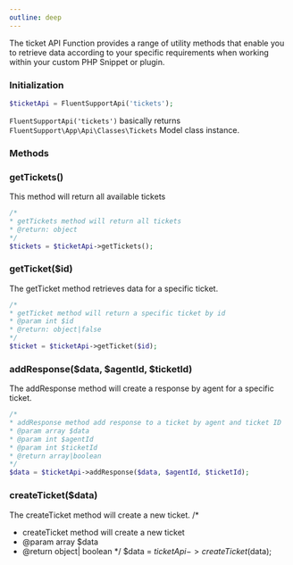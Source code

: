 ```yaml
---
outline: deep
---
```

The ticket API Function provides a range of utility methods that enable you to retrieve data according to your specific requirements when working within your custom PHP Snippet or plugin.

### Initialization
```php 
$ticketApi = FluentSupportApi('tickets');
```
`FluentSupportApi('tickets')` basically returns `FluentSupport\App\Api\Classes\Tickets` Model class instance.

### Methods 

### getTickets()
This method will return all available tickets
```php 
/*
* getTickets method will return all tickets
* @return: object
*/
$tickets = $ticketApi->getTickets();
```
### getTicket($id)
The getTicket method retrieves data for a specific ticket.
```php 
/*
* getTicket method will return a specific ticket by id
* @param int $id
* @return: object|false
*/
$ticket = $ticketApi->getTicket($id);
```

### addResponse($data, $agentId, $ticketId)
The addResponse method will create a response by agent for a specific ticket.
```php 
/*
* addResponse method add response to a ticket by agent and ticket ID
* @param array $data
* @param int $agentId
* @param int $ticketId
* @return array|boolean
*/
$data = $ticketApi->addResponse($data, $agentId, $ticketId);
```

### createTicket($data)
The createTicket method will create a new ticket.
/*
 * createTicket method will create a new ticket
 * @param array $data
 * @return object| boolean
 */
$data = $ticketApi->createTicket($data);
```